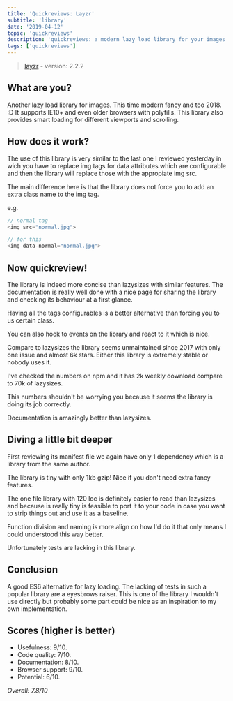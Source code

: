 ```yaml
---
title: 'Quickreviews: Layzr'
subtitle: 'library'
date: '2019-04-12'
topic: 'quickreviews'
description: 'quickreviews: a modern lazy load library for your images. Fancy from the start'
tags: ['quickreviews']
---
```


> [layzr](https://github.com/callmecavs/layzr.js) - version: 2.2.2

## What are you?

Another lazy load library for images. This time modern fancy and too 2018. :D It supports IE10+ and even older browsers with polyfills. This library also provides smart loading for different viewports and scrolling.

## How does it work?

The use of this library is very similar to the last one I reviewed yesterday in wich you have to replace img tags for data attributes which are configurable and then the library will replace those with the appropiate img src.

The main difference here is that the library does not force you to add an extra class name to the img tag.

e.g.

```javascript
// normal tag
<img src="normal.jpg">

// for this
<img data-normal="normal.jpg">
```

## Now quickreview!

The library is indeed more concise than lazysizes with similar features. The documentation is really well done with a nice page for sharing the library and checking its behaviour at a first glance.

Having all the tags configurables is a better alternative than forcing you to us certain class.

You can also hook to events on the library and react to it which is nice.

Compare to lazysizes the library seems unmaintained since 2017 with only one issue and almost 6k stars. Either this library is extremely stable or nobody uses it.

I've checked the numbers on npm and it has 2k weekly download compare to 70k of lazysizes.

This numbers shouldn't be worrying you because it seems the library is doing its job correctly.

Documentation is amazingly better than lazysizes.

## Diving a little bit deeper

First reviewing its manifest file we again have only 1 dependency which is a library from the same author.

The library is tiny with only 1kb gzip! Nice if you don't need extra fancy features.

The one file library with 120 loc is definitely easier to read than lazysizes and because is really tiny is feasible to port it to your code in case you want to strip things out and use it as a baseline.

Function division and naming is more align on how I'd do it that only means I could understood this way better.

Unfortunately tests are lacking in this library.

## Conclusion

A good ES6 alternative for lazy loading. The lacking of tests in such a popular library are a eyesbrows raiser. This is one of the library I wouldn't use directly but probably some part could be nice as an inspiration to my own implementation.

## Scores (higher is better)

- Usefulness: 9/10.
- Code quality: 7/10.
- Documentation: 8/10.
- Browser support: 9/10.
- Potential: 6/10.

_Overall: 7.8/10_
